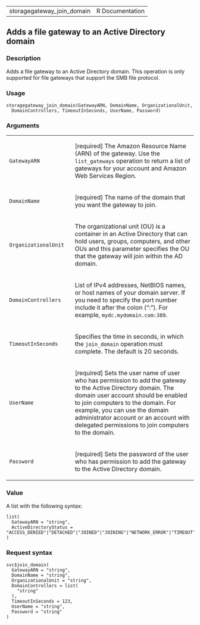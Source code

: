 <table style="width: 100%;">
<tbody>
<tr class="odd">
<td>storagegateway_join_domain</td>
<td style="text-align: right;">R Documentation</td>
</tr>
</tbody>
</table>

## Adds a file gateway to an Active Directory domain

### Description

Adds a file gateway to an Active Directory domain. This operation is
only supported for file gateways that support the SMB file protocol.

### Usage

    storagegateway_join_domain(GatewayARN, DomainName, OrganizationalUnit,
      DomainControllers, TimeoutInSeconds, UserName, Password)

### Arguments

<table>
<colgroup>
<col style="width: 35%" />
<col style="width: 65%" />
</colgroup>
<tbody>
<tr class="odd">
<td><code
id="storagegateway_join_domain_:_GatewayARN">GatewayARN</code></td>
<td><p>[required] The Amazon Resource Name (ARN) of the gateway. Use the
<code>list_gateways</code> operation to return a list of gateways for
your account and Amazon Web Services Region.</p></td>
</tr>
<tr class="even">
<td><code
id="storagegateway_join_domain_:_DomainName">DomainName</code></td>
<td><p>[required] The name of the domain that you want the gateway to
join.</p></td>
</tr>
<tr class="odd">
<td><code
id="storagegateway_join_domain_:_OrganizationalUnit">OrganizationalUnit</code></td>
<td><p>The organizational unit (OU) is a container in an Active
Directory that can hold users, groups, computers, and other OUs and this
parameter specifies the OU that the gateway will join within the AD
domain.</p></td>
</tr>
<tr class="even">
<td><code
id="storagegateway_join_domain_:_DomainControllers">DomainControllers</code></td>
<td><p>List of IPv4 addresses, NetBIOS names, or host names of your
domain server. If you need to specify the port number include it after
the colon (“:”). For example,
<code>mydc.mydomain.com:389</code>.</p></td>
</tr>
<tr class="odd">
<td><code
id="storagegateway_join_domain_:_TimeoutInSeconds">TimeoutInSeconds</code></td>
<td><p>Specifies the time in seconds, in which the
<code>join_domain</code> operation must complete. The default is 20
seconds.</p></td>
</tr>
<tr class="even">
<td><code
id="storagegateway_join_domain_:_UserName">UserName</code></td>
<td><p>[required] Sets the user name of user who has permission to add
the gateway to the Active Directory domain. The domain user account
should be enabled to join computers to the domain. For example, you can
use the domain administrator account or an account with delegated
permissions to join computers to the domain.</p></td>
</tr>
<tr class="odd">
<td><code
id="storagegateway_join_domain_:_Password">Password</code></td>
<td><p>[required] Sets the password of the user who has permission to
add the gateway to the Active Directory domain.</p></td>
</tr>
</tbody>
</table>

### Value

A list with the following syntax:

    list(
      GatewayARN = "string",
      ActiveDirectoryStatus = "ACCESS_DENIED"|"DETACHED"|"JOINED"|"JOINING"|"NETWORK_ERROR"|"TIMEOUT"|"UNKNOWN_ERROR"
    )

### Request syntax

    svc$join_domain(
      GatewayARN = "string",
      DomainName = "string",
      OrganizationalUnit = "string",
      DomainControllers = list(
        "string"
      ),
      TimeoutInSeconds = 123,
      UserName = "string",
      Password = "string"
    )
